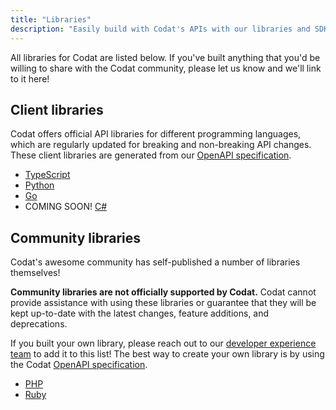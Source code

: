 ```yaml
---
title: "Libraries"
description: "Easily build with Codat's APIs with our libraries and SDKs"
---
```


All libraries for Codat are listed below. If you've built anything that you'd be willing to share with the Codat community, please let us know and we'll link to it here!

## Client libraries

Codat offers official API libraries for different programming languages, which are regularly updated for breaking and non-breaking API changes. These client libraries are generated from our [OpenAPI specification](https://github.com/codatio/oas).

- [TypeScript](https://github.com/codatio/client-sdk-typescript)
- [Python](https://github.com/codatio/client-sdk-python)
- [Go](https://github.com/codatio/client-sdk-go)
- COMING SOON! [C#](https://github.com/codatio/client-sdk-csharp)

## Community libraries

Codat's awesome community has self-published a number of libraries themselves!

**Community libraries are not officially supported by Codat.** Codat cannot provide assistance with using these libraries or guarantee that they will be kept up-to-date with the latest changes, feature additions, and deprecations.

If you built your own library, please reach out to our [developer experience team](mailto:developer-experience@codat.io) to add it to this list! The best way to create your own library is by using the Codat [OpenAPI specification](https://github.com/codatio/oas).

- [PHP](https://packagist.org/packages/thelogicstudio/codat-php)
- [Ruby](https://github.com/rikas/codat)
